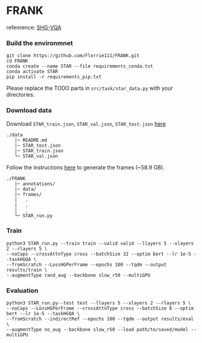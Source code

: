 # FRANK
refenrence: [SHG-VQA](https://github.com/aurooj/SHG-VQA)

### Build the environmnet
```
git clone https://github.com/Florrie111/FRANK.git
cd FRANK
conda create --name STAR --file requirements_conda.txt
conda activate STAR
pip install -r requirements_pip.txt
```
Please replace the TODO parts in ```src/task/star_data.py``` with your directories.

### Download data
Download ```STAR_train.json```, ```STAR_val.json```, ```STAR_test.json``` [here](https://bobbywu.com/STAR/)
```
./data
   |─ README.md
   |─ STAR_test.json
   |─ STAR_train.json
   └─ STAR_val.json
```
Follow the instructions [here](https://github.com/JingweiJ/ActionGenome/tree/master) to generate the frames (~58.9 GB).
```
./FRANK
   |─ annotations/
   |─ data/
   |─ frames/
   |   .
   |   .
   |   .
   └─ STAR_run.py
```
### Train
```
python3 STAR_run.py --train train --valid valid --llayers 5 --xlayers 2 --rlayers 5 \
--noCaps --crossAttnType cross --batchSize 32 --optim bert --lr 1e-5 --taskHGQA \
--fromScratch --LossHGPerFrame --epochs 100 --tqdm --output results/train \
--augmentType rand_aug --backbone slow_r50 --multiGPU
```
### Evaluation
```
python3 STAR_run.py--test test --llayers 5 --xlayers 2 --rlayers 5 \ 
--noCaps --LossHGPerFrame --crossAttnType cross --batchSize 8 --optim bert --lr 1e-5 --taskHGQA \
--fromScratch --indirectRef --epochs 100 --tqdm --output results/eval \
--augmentType no_aug --backbone slow_r50 --load path/to/saved/model --multiGPU
```
